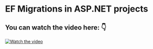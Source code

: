 # EF Migrations in ASP.NET projects
## You can watch the video here: 👇
[![Watch the video](https://img.youtube.com/vi/OdAfpQvH8pA/hqdefault.jpg)](https://youtu.be/OdAfpQvH8pA)

